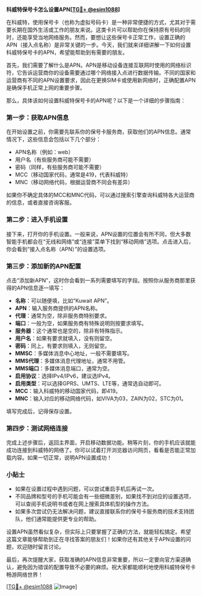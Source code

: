 **科威特保号卡怎么设置APN[[TG💪+ @esim1088](https://t.me/s/esim1088)]**

在科威特，使用保号卡（也称为虚拟号码卡）是一种非常便捷的方式，尤其对于需要长期在国外生活或工作的朋友来说。这类卡片可以帮助你在保持原有号码的同时，还能享受当地网络服务。然而，要想让这些保号卡正常工作，设置正确的APN（接入点名称）是非常关键的一步。今天，我们就来详细讲解一下如何设置科威特保号卡的APN，希望能帮助到有需要的朋友。

首先，我们需要了解什么是APN。APN是移动设备连接互联网时使用的网络标识符，它告诉运营商你的设备需要通过哪个网络接入点进行数据传输。不同的国家和运营商有不同的APN设置要求，因此在更换SIM卡或使用新网络时，正确配置APN是确保手机正常上网的重要步骤。

那么，具体该如何设置科威特保号卡的APN呢？以下是一个详细的步骤指南：

### 第一步：获取APN信息

在开始设置之前，你需要先联系你的保号卡服务商，获取他们的APN信息。通常情况下，这些信息会包括以下几个部分：
- APN名称（例如：web）
- 用户名（有些服务商可能不需要）
- 密码（同样，有些服务商可能不需要）
- MCC（移动国家代码，通常是419，代表科威特）
- MNC（移动网络代码，根据运营商不同会有差异）

如果你不确定具体的MCC和MNC代码，可以通过搜索引擎查询科威特各大运营商的信息，或者直接咨询客服。

### 第二步：进入手机设置

接下来，打开你的手机设置。一般来说，APN设置的位置会有所不同，但大多数智能手机都会在“无线和网络”或“连接”菜单下找到“移动网络”选项。点击进入后，你会看到“接入点名称（APN）”的设置选项。

### 第三步：添加新的APN配置

点击“添加新APN”，这时你会看到一系列需要填写的字段。按照你从服务商那里获得的APN信息逐一填写：
- **名称**：可以随便填，比如“Kuwait APN”。
- **APN**：输入服务商提供的APN名称。
- **代理**：通常为空，除非服务商特别要求。
- **端口**：一般为空，如果服务商有特殊说明则按要求填写。
- **服务器**：这个通常也是空的，除非有特殊指示。
- **用户名**：如果有要求就填入，没有则留空。
- **密码**：同上，有要求则填入，无则留空。
- **MMSC**：多媒体消息中心地址，一般不需要填写。
- **MMS代理**：多媒体消息代理地址，通常不用管。
- **MMS端口**：多媒体消息端口，通常为空。
- **启用协议**：选择IPv4/IPv6，建议选IPv4。
- **启用类型**：可以选择GPRS、UMTS、LTE等，通常选自动即可。
- **MCC**：输入科威特的移动国家代码，即419。
- **MNC**：输入对应的移动网络代码，如VIVA为03，ZAIN为02，STC为01。

填写完成后，记得保存设置。

### 第四步：测试网络连接

完成上述步骤后，返回主界面，开启移动数据功能。稍等片刻，你的手机应该就能成功连接到科威特的网络了。你可以试着打开浏览器访问网页，看看是否能正常加载内容。如果一切正常，说明APN设置成功！

### 小贴士

- 如果在设置过程中遇到问题，可以尝试重启手机后再试一次。
- 不同品牌和型号的手机可能会有一些细微差别，如果找不到对应的设置选项，可以查阅手机说明书或者在网上搜索具体机型的操作方法。
- 如果多次尝试仍无法解决问题，建议直接联系你的保号卡服务商的技术支持团队，他们通常能提供更专业的帮助。

设置APN虽然看似复杂，但实际上只要掌握了正确的方法，就能轻松搞定。希望这篇文章能够帮助到正在寻找答案的朋友们！如果你还有其他关于APN设置的问题，欢迎随时留言讨论。

最后，再次提醒大家，获取准确的APN信息非常重要，所以一定要向官方渠道确认，避免因为错误的配置导致不必要的麻烦。祝大家都能顺利地使用科威特保号卡畅游网络世界！

[[TG💪+ @esim1088](https://t.me/s/esim1088) ![Image](https://i.postimg.cc/4NQfJmqS/Snipaste-2025-05-13-00-14-12.png)]